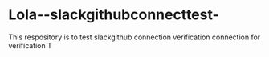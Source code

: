 # Lola--slackgithubconnecttest-
This respository is to test slackgithub connection verification 
connection for verification 
T
